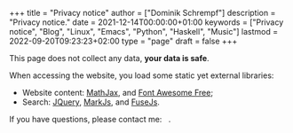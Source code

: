 +++
title = "Privacy notice"
author = ["Dominik Schrempf"]
description = "Privacy notice."
date = 2021-12-14T00:00:00+01:00
keywords = ["Privacy notice", "Blog", "Linux", "Emacs", "Python", "Haskell", "Music"]
lastmod = 2022-09-20T09:23:23+02:00
type = "page"
draft = false
+++

This page does not collect any data, **your data is safe**.

When accessing the website, you load some static yet external libraries:

-   Website content: [MathJax](https://github.com/mathjax/MathJax), and [Font Awesome Free](https://fontawesome.com/);
-   Search: [JQuery](https://jquery.com/), [MarkJs](https://markjs.io/), and [FuseJs](https://fusejs.io/).

If you have questions, please contact me: &nbsp;
<span class="icons-item"> <a href="https://github.com/dschrempf" target="_blank"><i class="fab fa-github"></i></a></span>
<span class="icons-item"> <a href="https://www.stackoverflow.com/users/3536806" target="_blank"><i class="fab fa-stack-overflow fa-1x"></i></a></span>
<span class="icons-item"> <a href="https://twitter.com/fazky" target="_blank"><i class="fab fa-twitter fa-1x"></i></a></span>
<span class="icons-item"> <a href="https://orcid.org/0000-0001-8865-9237" target="_blank"><i class="fab fa-orcid fa-1x"></i></a></span>
<span class="icons-item"> <a href="mailto:dominik.schrempf@gmail.com"><i class="fas fa-envelope fa-1x"></i></a></span>
<span class="icons-item"> <a href="/gpg_public_key.txt"><i class="fas fa-key fa-1x"></i></a></span>.
